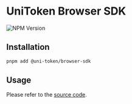 # UniToken Browser SDK

![NPM Version](https://img.shields.io/npm/v/%40uni-token%2Fbrowser-sdk)

## Installation

```sh
pnpm add @uni-token/browser-sdk
```

## Usage

Please refer to the [source code](https://github.com/uni-token/core/blob/main/sdk/web/src/index.ts).
